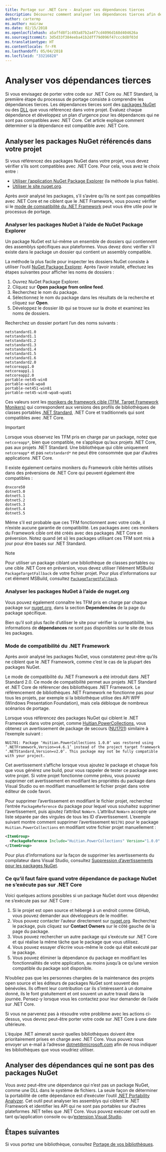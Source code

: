 ```yaml
---
title: Portage sur .NET Core - Analyser vos dépendances tierces
description: Découvrez comment analyser les dépendances tierces afin de porter votre projet de .NET Framework sur .NET Core.
author: cartermp
ms.author: mairaw
ms.date: 02/15/2018
ms.openlocfilehash: a5affd8f1c493a87b2a4f7cd4096d168d404626a
ms.sourcegitcommit: 3d5d33f384eeba41b2dff79d096f47ccc8d8f03d
ms.translationtype: HT
ms.contentlocale: fr-FR
ms.lasthandoff: 05/04/2018
ms.locfileid: "33216828"
---
```

# <a name="analyze-your-third-party-dependencies"></a>Analyser vos dépendances tierces

Si vous envisagez de porter votre code sur .NET Core ou .NET Standard, la première étape du processus de portage consiste à comprendre les dépendances tierces. Les dépendances tierces sont des [packages NuGet](#analyze-referenced-nuget-packages-on-your-project) ou des [DLL](#analyze-dependencies-that-arent-nuget-packages) que vous référencez dans votre projet. Évaluez chaque dépendance et développez un plan d’urgence pour les dépendances qui ne sont pas compatibles avec .NET Core. Cet article explique comment déterminer si la dépendance est compatible avec .NET Core.

## <a name="analyze-referenced-nuget-packages-in-your-project"></a>Analyser les packages NuGet référencés dans votre projet

Si vous référencez des packages NuGet dans votre projet, vous devez vérifier s’ils sont compatibles avec .NET Core.
Pour cela, vous avez le choix entre :

* [Utiliser l’application NuGet Package Explorer](#analyze-nuget-packages-using-nuget-package-explorer) (la méthode la plus fiable).
* [Utiliser le site nuget.org](#analyze-nuget-packages-using-nugetorg).

Après avoir analysé les packages, s’il s’avère qu’ils ne sont pas compatibles avec .NET Core et ne ciblent que le .NET Framework, vous pouvez vérifier si le [mode de compatibilité du .NET Framework](#net-framework-compatibility-mode) peut vous être utile pour le processus de portage.

### <a name="analyze-nuget-packages-using-nuget-package-explorer"></a>Analyser les packages NuGet à l’aide de NuGet Package Explorer

Un package NuGet est lui-même un ensemble de dossiers qui contiennent des assemblys spécifiques aux plateformes. Vous devez donc vérifier s’il existe dans le package un dossier qui contient un assembly compatible.

La méthode la plus facile pour inspecter les dossiers NuGet consiste à utiliser l’outil [NuGet Package Explorer](https://github.com/NuGetPackageExplorer/NuGetPackageExplorer). Après l’avoir installé, effectuez les étapes suivantes pour afficher les noms de dossiers :

1. Ouvrez NuGet Package Explorer.
2. Cliquez sur **Open package from online feed**.
3. Recherchez le nom du package.
4. Sélectionnez le nom du package dans les résultats de la recherche et cliquez sur **Open**.
5. Développez le dossier *lib* qui se trouve sur la droite et examinez les noms de dossiers.

Recherchez un dossier portant l’un des noms suivants :

```
netstandard1.0
netstandard1.1
netstandard1.2
netstandard1.3
netstandard1.4
netstandard1.5
netstandard1.6
netstandard2.0
netcoreapp1.0
netcoreapp1.1
netcoreapp2.0
portable-net45-win8
portable-win8-wpa8
portable-net451-win81
portable-net45-win8-wpa8-wpa81
```

Ces valeurs sont les [monikers de framework cible (TFM, Target Framework Monikers)](../../standard/frameworks.md) qui correspondent aux versions des profils de bibliothèques de classes portables [.NET Standard](../../standard/net-standard.md), .NET Core et traditionnels qui sont compatibles avec .NET Core.

> [!IMPORTANT]
> Lorsque vous observez les TFM pris en charge par un package, notez que `netcoreapp*`, bien que compatible, ne s’applique qu’aux projets .NET Core, pas aux projets .NET Standard.
> Une bibliothèque qui cible uniquement `netcoreapp*` et pas `netstandard*` ne peut être consommée que par d’autres applications .NET Core.

Il existe également certains monikers du Framework cible hérités utilisés dans des préversions de .NET Core qui peuvent également être compatibles :

```
dnxcore50
dotnet5.0
dotnet5.1
dotnet5.2
dotnet5.3
dotnet5.4
dotnet5.5
```

Même s’il est probable que ces TFM fonctionnent avec votre code, il n’existe aucune garantie de compatibilité. Les packages avec ces monikers du Framework cible ont été créés avec des packages .NET Core en préversion. Notez quand (et si) les packages utilisant ces TFM sont mis à jour pour être basés sur .NET Standard.

> [!NOTE]
> Pour utiliser un package ciblant une bibliothèque de classes portables ou une cible .NET Core en préversion, vous devez utiliser l’élément MSBuild `PackageTargetFallback` de votre fichier projet.
> Pour plus d’informations sur cet élément MSBuild, consultez [`PackageTargetFallback`](../tools/csproj.md#packagetargetfallback).

### <a name="analyze-nuget-packages-using-nugetorg"></a>Analyser les packages NuGet à l’aide de nuget.org

Vous pouvez également connaître les TFM pris en charge par chaque package sur [nuget.org](https://www.nuget.org/), dans la section **Dependencies** de la page du package spécifique.

Bien qu’il soit plus facile d’utiliser le site pour vérifier la compatibilité, les informations de **dépendances** ne sont pas disponibles sur le site de tous les packages.

### <a name="net-framework-compatibility-mode"></a>Mode de compatibilité du .NET Framework

Après avoir analysé les packages NuGet, vous constaterez peut-être qu’ils ne ciblent que le .NET Framework, comme c’est le cas de la plupart des packages NuGet.

Le mode de compatibilité du .NET Framework a été introduit dans .NET Standard 2.0. Ce mode de compatibilité permet aux projets .NET Standard et .NET Core de référencer des bibliothèques .NET Framework. Le référencement de bibliothèques .NET Framework ne fonctionne pas pour tous les projets, par exemple si la bibliothèque utilise des API WPF (Windows Presentation Foundation), mais cela débloque de nombreux scénarios de portage.

Lorsque vous référencez des packages NuGet qui ciblent le .NET Framework dans votre projet, comme [Huitian.PowerCollections](https://www.nuget.org/packages/Huitian.PowerCollections), vous obtenez un avertissement de package de secours ([NU1701](/nuget/reference/errors-and-warnings#nu1701)) similaire à l’exemple suivant :

`NU1701: Package ‘Huitian.PowerCollections 1.0.0’ was restored using ‘.NETFramework,Version=v4.6.1’ instead of the project target framework ‘.NETStandard,Version=v2.0’. This package may not be fully compatible with your project.`

Cet avertissement s’affiche lorsque vous ajoutez le package et chaque fois que vous générez une build, pour vous rappeler de tester ce package avec votre projet. Si votre projet fonctionne comme prévu, vous pouvez supprimer cet avertissement en modifiant les propriétés du package dans Visual Studio ou en modifiant manuellement le fichier projet dans votre éditeur de code favori.

Pour supprimer l’avertissement en modifiant le fichier projet, recherchez l’entrée `PackageReference` du package pour lequel vous souhaitez supprimer l’avertissement, puis ajoutez l’attribut `NoWarn`. L’attribut `NoWarn` accepte une liste séparée par des virgules de tous les ID d’avertissement. L’exemple suivant montre comment supprimer l’avertissement `NU1701` pour le package `Huitian.PowerCollections` en modifiant votre fichier projet manuellement :

```xml
<ItemGroup>
  <PackageReference Include="Huitian.PowerCollections" Version="1.0.0" NoWarn="NU1701" />
</ItemGroup>
```

Pour plus d’informations sur la façon de supprimer les avertissements du compilateur dans Visual Studio, consultez [Suppression d’avertissements pour les packages NuGet](/visualstudio/ide/how-to-suppress-compiler-warnings#suppressing-warnings-for-nuget-packages).

### <a name="what-to-do-when-your-nuget-package-dependency-doesnt-run-on-net-core"></a>Ce qu’il faut faire quand votre dépendance de package NuGet ne s’exécute pas sur .NET Core

Voici quelques actions possibles si un package NuGet dont vous dépendez ne s’exécute pas sur .NET Core :

1. Si le projet est open source et hébergé à un endroit comme GitHub, vous pouvez demander aux développeurs de le modifier.
2. Vous pouvez contacter l’auteur directement sur [nuget.org](https://www.nuget.org/). Recherchez le package, puis cliquez sur **Contact Owners** sur le côté gauche de la page du package.
3. Vous pouvez rechercher un autre package qui s’exécute sur .NET Core et qui réalise la même tâche que le package que vous utilisez.
4. Vous pouvez essayer d’écrire vous-même le code qui était exécuté par le package.
5. Vous pouvez éliminer la dépendance du package en modifiant les fonctionnalités de votre application, au moins jusqu’à ce qu’une version compatible du package soit disponible.

N’oubliez pas que les personnes chargées de la maintenance des projets open source et les éditeurs de packages NuGet sont souvent des bénévoles. Ils offrent leur contribution car ils s’intéressent à un domaine donné, ils le font gratuitement et ont souvent un autre travail dans la journée. Pensez-y lorsque vous les contactez pour leur demander de l’aide sur .NET Core.

Si vous ne parvenez pas à résoudre votre problème avec les actions ci-dessus, vous devrez peut-être porter votre code sur .NET Core à une date ultérieure.

L’équipe .NET aimerait savoir quelles bibliothèques doivent être prioritairement prises en charge avec .NET Core. Vous pouvez nous envoyer un e-mail à l’adresse dotnet@microsoft.com afin de nous indiquer les bibliothèques que vous voudriez utiliser.

## <a name="analyze-dependencies-that-arent-nuget-packages"></a>Analyser des dépendances qui ne sont pas des packages NuGet

Vous avez peut-être une dépendance qui n’est pas un package NuGet, comme une DLL dans le système de fichiers. La seule façon de déterminer la portabilité de cette dépendance est d’exécuter l’outil [.NET Portability Analyzer](https://github.com/Microsoft/dotnet-apiport). Cet outil peut analyser les assemblys qui ciblent le .NET Framework et identifier les API qui ne sont pas portables sur d’autres plateformes .NET telles que .NET Core. Vous pouvez exécuter cet outil en tant qu’application console ou qu’[extension Visual Studio](../../standard/analyzers/portability-analyzer.md).

## <a name="next-steps"></a>Étapes suivantes

Si vous portez une bibliothèque, consultez [Portage de vos bibliothèques](libraries.md).
